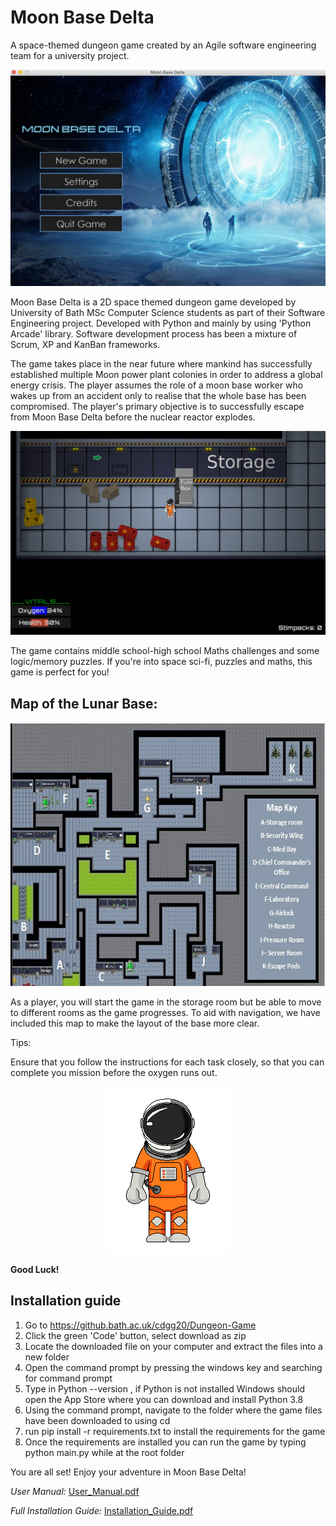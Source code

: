 
# Moon Base Delta
A space-themed dungeon game created by an Agile software engineering team for a university project. 

![GitHub Logo](/images/picture1.jpg)

Moon Base Delta is a 2D space themed dungeon game developed by University of Bath MSc Computer Science students as part of their Software Engineering project. Developed with Python and mainly by using 'Python Arcade' library. Software development process has been a mixture of Scrum, XP and KanBan frameworks.

The game takes place in the near future where mankind has successfully established multiple Moon power plant colonies in order to address a global energy crisis. 
The player assumes the role of a moon base worker who wakes up from an accident only to realise that the whole base has been compromised. The player's primary objective is to successfully escape from Moon Base Delta before the nuclear reactor explodes.

![GitHub Logo](/images/picture2.jpg)

The game contains middle school-high school Maths challenges and some logic/memory puzzles. If you're into space sci-fi, puzzles and maths, this game is perfect for you!

## Map of the Lunar Base:

<p align="center">
  <img width="641" height="422" src="https://github.com/avoutsinas/Moon-Base-Delta/blob/main/images/picture3.jpg">
</p>

As a player, you will start the game in the storage room but be able to move to different rooms as the game progresses. To aid with navigation, we have included this map to make the layout of the base more clear. 

Tips:

Ensure that you follow the instructions for each task closely, so that you can complete you mission before the oxygen runs out.

<p align="center">
  <img width="200" height="267" src="https://github.com/avoutsinas/Moon-Base-Delta/blob/main/Custom_graphics/Animation_Preview_Front.gif">
</p>

**Good Luck!** 

## Installation guide
1. Go to https://github.bath.ac.uk/cdgg20/Dungeon-Game
2. Click the green 'Code' button, select download as zip
3. Locate the downloaded file on your computer and extract the files into a
   new folder
4. Open the command prompt by pressing the windows key and searching for command prompt
5. Type in Python --version , if Python is not installed Windows should open the App Store where you can download and install Python 3.8
6. Using the command prompt, navigate to the folder where the game files have been downloaded to using cd
7. run pip install -r requirements.txt to install the requirements for the game
8. Once the requirements are installed you can run the game by typing python main.py while at the root folder

You are all set! Enjoy your adventure in Moon Base Delta!

*User Manual:*
[User_Manual.pdf](https://github.com/avoutsinas/Moon-Base-Delta/files/6360587/User_Manual.pdf)

*Full Installation Guide:*
[Installation_Guide.pdf](https://github.com/avoutsinas/Moon-Base-Delta/files/6360596/Installation_Guide.pdf)

